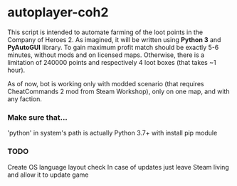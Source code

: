 # autoplayer-coh2
This script is intended to automate farming of the loot points in the Company of Heroes 2.
As imagined, it will be written using **Python 3** and **PyAutoGUI** library.
To gain maximum profit match should be exactly 5-6 minutes, without mods and on licensed maps.
Otherwise, there is a limitation of 240000 points and respectively 4 loot boxes (that takes ~1 hour).

As of now, bot is working only with modded scenario (that requires CheatCommands 2 mod from Steam Workshop), only on one map, and with any faction.

### Make sure that...
'python' in system's path is actually Python 3.7+ with install pip module

### TODO
Create OS language layout check
In case of updates just leave Steam living and allow it to update game
